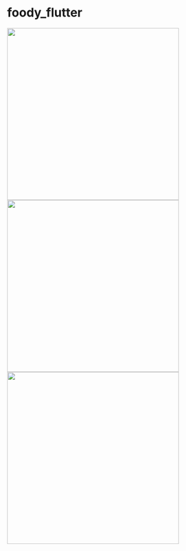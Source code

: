 # foody_flutter

<img src="https://user-images.githubusercontent.com/56734609/154808986-e3348572-a9cb-4996-b217-839ba12b1819.png" width="400" heigth="730" />  
<img src="https://user-images.githubusercontent.com/56734609/154808990-bc29c74f-5194-4edb-b811-92d057cfdb44.png" width="400" heigth="730" />  
<img src="https://user-images.githubusercontent.com/56734609/154808991-5ca99abd-4898-43af-bb99-968878f29e80.png" width="400" heigth="730" />  
